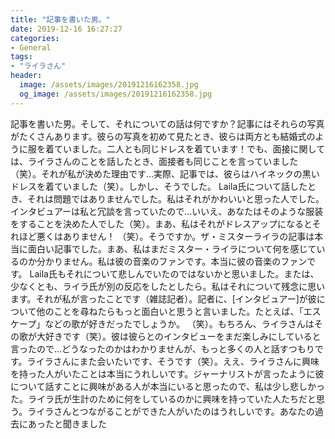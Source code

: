 ```yaml
---
title: "記事を書いた男。"
date: 2019-12-16 16:27:27
categories:
- General
tags:
- "ライラさん"
header:
  image: /assets/images/20191216162358.jpg
  og_image: /assets/images/20191216162358.jpg
---
```


記事を書いた男。そして、それについての話は何ですか？記事にはそれらの写真がたくさんあります。彼らの写真を初めて見たとき、彼らは両方とも結婚式のように服を着ていました。二人とも同じドレスを着ています！でも、面接に関しては、ライラさんのことを話したとき、面接者も同じことを言っていました（笑）。それが私が決めた理由です…実際、記事では、彼らはハイネックの黒いドレスを着ていました（笑）。しかし、そうでした。 Laila氏について話したとき、それは問題ではありませんでした。私はそれがかわいいと思った人でした。インタビュアーは私と冗談を言っていたので…いいえ、あなたはそのような服装をすることを決めた人でした（笑）。まあ、私はそれがドレスアップになるとそれほど悪くはありません！ （笑）。そうですか。ザ・ミスターライラの記事は本当に面白い記事でした。まあ、私はまだミスター・ライラについて何を感じているのか分かりません。私は彼の音楽のファンです。本当に彼の音楽のファンです。 Laila氏もそれについて悲しんでいたのではないかと思いました。または、少なくとも、ライラ氏が別の反応をしたとしたら。私はそれについて残念に思います。それが私が言ったことです（雑誌記者）。記者に、[インタビュアー]が彼について他のことを尋ねたらもっと面白いと思うと言いました。たとえば、「エスケープ」などの歌が好きだったでしょうか。 （笑）。もちろん、ライラさんはその歌が大好きです（笑）。彼は彼らとのインタビューをまだ楽しみにしていると言ったので…どうなったのかはわかりませんが、もっと多くの人と話すつもりです。ライラさんにまた会いたいです、そうです（笑）。ええ、ライラさんに興味を持った人がいたことは本当にうれしいです。ジャーナリストが言ったように彼について話すことに興味がある人が本当にいると思ったので、私は少し悲しかった。ライラ氏が生計のために何をしているのかに興味を持っていた人たちだと思う。ライラさんとつながることができた人がいたのはうれしいです。あなたの過去にあったと聞きました
